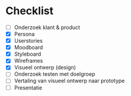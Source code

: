 # Checklist

-   [ ] Onderzoek klant & product
-   [x] Persona
-   [x] Userstories
-   [x] Moodboard
-   [x] Styleboard
-   [x] Wireframes
-   [x] Visueel ontwerp (design)
-   [ ] Onderzoek testen met doelgroep
-   [ ] Vertaling van visueel ontwerp naar prototype
-   [ ] Presentatie
